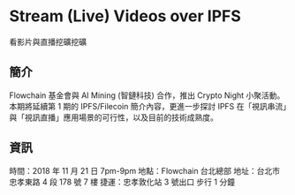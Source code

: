 # Stream (Live) Videos over IPFS

看影片與直播挖礦挖礦

## 簡介

Flowchain 基金會與 AI Mining (智鏈科技) 合作，推出 Crypto Night 小聚活動。本期將延續第 1 期的  IPFS/Filecoin 簡介內容，更進一步探討 IPFS 在「視訊串流」與「視訊直播」應用場景的可行性，以及目前的技術成熟度。

## 資訊

時間：2018 年 11 月 21 日 7pm-9pm
地點：Flowchain 台北總部
地址：台北市忠孝東路 4 段 178 號 7 樓
捷運：忠孝敦化站 3 號出口 步行 1 分鐘
